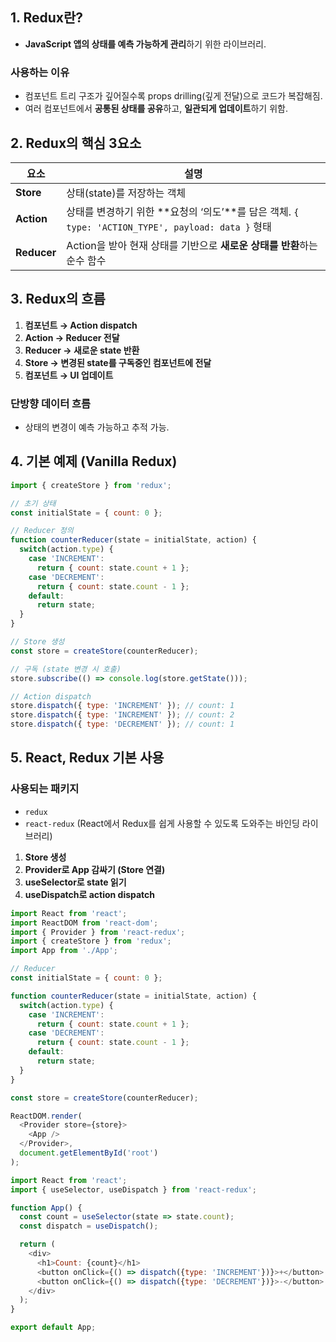## **1. Redux란?**


* **JavaScript 앱의 상태를 예측 가능하게 관리**하기 위한 라이브러리.

### **사용하는 이유**

* 컴포넌트 트리 구조가 깊어질수록 props drilling(깊게 전달)으로 코드가 복잡해짐.
* 여러 컴포넌트에서 **공통된 상태를 공유**하고, **일관되게 업데이트**하기 위함.

## **2. Redux의 핵심 3요소**

| 요소          | 설명                                                                               |
| ----------- | -------------------------------------------------------------------------------- |
| **Store**   | 상태(state)를 저장하는 객체                                                               |
| **Action**  | 상태를 변경하기 위한 \*\*요청의 ‘의도’\*\*를 담은 객체. `{ type: 'ACTION_TYPE', payload: data }` 형태 |
| **Reducer** | Action을 받아 현재 상태를 기반으로 **새로운 상태를 반환**하는 순수 함수                                    |



## **3. Redux의 흐름**

1. **컴포넌트 → Action dispatch**
2. **Action → Reducer 전달**
3. **Reducer → 새로운 state 반환**
4. **Store → 변경된 state를 구독중인 컴포넌트에 전달**
5. **컴포넌트 → UI 업데이트**

### **단방향 데이터 흐름**

* 상태의 변경이 예측 가능하고 추적 가능.

## **4. 기본 예제 (Vanilla Redux)**

```js
import { createStore } from 'redux';

// 초기 상태
const initialState = { count: 0 };

// Reducer 정의
function counterReducer(state = initialState, action) {
  switch(action.type) {
    case 'INCREMENT':
      return { count: state.count + 1 };
    case 'DECREMENT':
      return { count: state.count - 1 };
    default:
      return state;
  }
}

// Store 생성
const store = createStore(counterReducer);

// 구독 (state 변경 시 호출)
store.subscribe(() => console.log(store.getState()));

// Action dispatch
store.dispatch({ type: 'INCREMENT' }); // count: 1
store.dispatch({ type: 'INCREMENT' }); // count: 2
store.dispatch({ type: 'DECREMENT' }); // count: 1
```

## **5. React, Redux 기본 사용**

### **사용되는 패키지**

* `redux`
* `react-redux` (React에서 Redux를 쉽게 사용할 수 있도록 도와주는 바인딩 라이브러리)

1. **Store 생성**
2. **Provider로 App 감싸기 (Store 연결)**
3. **useSelector로 state 읽기**
4. **useDispatch로 action dispatch**

```js
import React from 'react';
import ReactDOM from 'react-dom';
import { Provider } from 'react-redux';
import { createStore } from 'redux';
import App from './App';

// Reducer
const initialState = { count: 0 };

function counterReducer(state = initialState, action) {
  switch(action.type) {
    case 'INCREMENT':
      return { count: state.count + 1 };
    case 'DECREMENT':
      return { count: state.count - 1 };
    default:
      return state;
  }
}

const store = createStore(counterReducer);

ReactDOM.render(
  <Provider store={store}>
    <App />
  </Provider>,
  document.getElementById('root')
);
```

```js
import React from 'react';
import { useSelector, useDispatch } from 'react-redux';

function App() {
  const count = useSelector(state => state.count);
  const dispatch = useDispatch();

  return (
    <div>
      <h1>Count: {count}</h1>
      <button onClick={() => dispatch({type: 'INCREMENT'})}>+</button>
      <button onClick={() => dispatch({type: 'DECREMENT'})}>-</button>
    </div>
  );
}

export default App;
```
